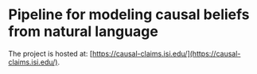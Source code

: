# Pipeline for modeling causal beliefs from natural language

The project is hosted at: [https://causal-claims.isi.edu/](https://causal-claims.isi.edu/).
